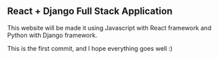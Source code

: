 ## React + Django Full Stack Application
This website will be made it using Javascript with React framework and Python with Django framework.

This is the first commit, and I hope everything goes well :)